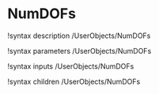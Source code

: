 <!-- MOOSE Documentation Stub: Remove this when content is added. -->

# NumDOFs
!syntax description /UserObjects/NumDOFs

!syntax parameters /UserObjects/NumDOFs

!syntax inputs /UserObjects/NumDOFs

!syntax children /UserObjects/NumDOFs

